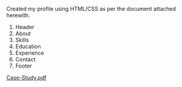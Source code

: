 Created my profile using HTML/CSS as per the document attached herewith.

1. Header
2. About
3. Skills
4. Education
5. Experience
6. Contact
7. Footer

[Case-Study.pdf](https://github.com/Stebinraj/Profile_Creation/files/10250935/Case-Study.pdf)
